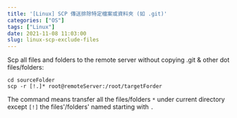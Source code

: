 ```yaml
---
title: '[Linux] SCP 傳送排除特定檔案或資料夾 (如 .git)'
categories: ["OS"]
tags: ["Linux"]
date: 2021-11-08 11:03:00
slug: linux-scp-exclude-files
---
```


<!--more-->

Scp all files and folders to the remote server without copying .git & other dot files/folders:
```
cd sourceFolder
scp -r [!.]* root@remoteServer:/root/targetForder
```
The command means transfer all the files/folders `*` under current directory except `[!]` the files'/folders' named starting with `.`